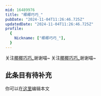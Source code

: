 ```yaml
---
mid: 16489976
title: "椰椰巧巧_"
pubDate: "2024-11-04T11:26:46.725Z"
updatedDate: "2024-11-04T11:26:46.725Z"
profile:
  {
    Nickname: ["椰椰巧巧_"],
  }
---
```


关注[椰椰巧巧_](https://space.bilibili.com/16489976)谢谢喵~ 关注[椰椰巧巧_](https://space.bilibili.com/16489976)谢谢喵~

## 此条目有待补充
你可以在[这里](https://github.com/Yuhanawa/VTuber.ICU-Content/edit/master/v/椰椰巧巧_/index.md)编辑本文
